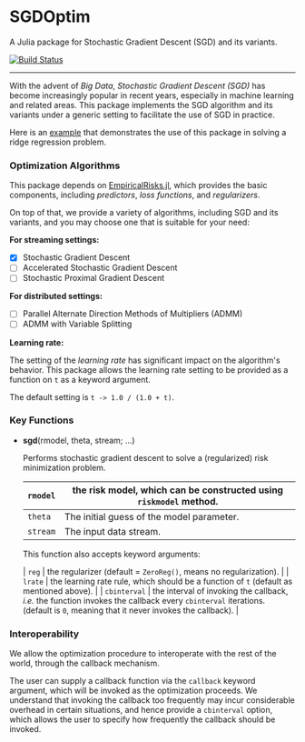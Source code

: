 # SGDOptim

A Julia package for Stochastic Gradient Descent (SGD) and its variants.

[![Build Status](https://travis-ci.org/lindahua/SGDOptim.jl.svg?branch=master)](https://travis-ci.org/lindahua/SGDOptim.jl)

---

With the advent of *Big Data*, *Stochastic Gradient Descent (SGD)* has become increasingly popular in recent years, especially in machine learning and related areas. This package implements the SGD algorithm and its variants under a generic setting to facilitate the use of SGD in practice.

Here is an [example](http://nbviewer.ipython.org/github/lindahua/SGDOptim.jl/blob/master/example.ipynb) that demonstrates the use of this package in solving a ridge regression problem.


### Optimization Algorithms

This package depends on [EmpiricalRisks.jl](https://github.com/lindahua/EmpiricalRisks.jl), which provides the basic components, including *predictors*, *loss functions*, and *regularizers*.

On top of that, we provide a variety of algorithms, including SGD and its variants, and you may choose one that is suitable for your need:

**For streaming settings:**

- [x] Stochastic Gradient Descent
- [ ] Accelerated Stochastic Gradient Descent
- [ ] Stochastic Proximal Gradient Descent

**For distributed settings:**

- [ ] Parallel Alternate Direction Methods of Multipliers (ADMM)
- [ ] ADMM with Variable Splitting

**Learning rate:**

The setting of the *learning rate* has significant impact on the algorithm's behavior. This package allows the learning rate setting to be provided as a function on ``t`` as a keyword argument.

The default setting is ``t -> 1.0 / (1.0 + t)``.


### Key Functions

- **sgd**(rmodel, theta, stream; ...)

  Performs stochastic gradient descent to solve a (regularized) risk minimization problem.

  | `rmodel`  | the risk model, which can be constructed using `riskmodel` method.  |
  | --------- | ------------------------------------------------------------------- |
  | `theta`   | The initial guess of the model parameter. |
  | `stream`  | The input data stream. |

  This function also accepts keyword arguments:

  | `reg` | the regularizer (default = `ZeroReg()`, means no regularization). |
  | `lrate` | the learning rate rule, which should be a function of `t` (default as mentioned above). |
  | `cbinterval` | the interval of invoking the callback, *i.e.* the function invokes the callback every `cbinterval` iterations. (default is `0`, meaning that it never invokes the callback). |



### Interoperability

We allow the optimization procedure to interoperate with the rest of the world, through the callback mechanism.

The user can supply a callback function via the ``callback`` keyword argument, which will be invoked as the optimization proceeds. We understand that invoking the callback too frequently may incur considerable overhead in certain situations, and hence provide a ``cbinterval`` option, which allows the user to specify how frequently the callback should be invoked.
